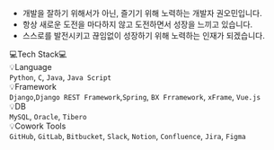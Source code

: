 - 개발을 잘하기 위해서가 아닌, 즐기기 위해 노력하는 개발자 권오민입니다.
- 항상 새로운 도전을 마다하지 않고 도전하면서 성장을 느끼고 있습니다.
- 스스로를 발전시키고 끊임없이 성장하기 위해 노력하는 인재가 되겠습니다.

💻Tech Stack💻  
💡Language  
`Python`, `C`, `Java`, `Java Script`   
💡Framework  
`Django`,`Django REST Framework`,`Spring`, `BX Frramework`, `xFrame`, `Vue.js`  
💡DB  
`MySQL`, `Oracle`, `Tibero`   
💡Cowork Tools  
`GitHub`, `GitLab`, `Bitbucket`, `Slack`, `Notion`, `Confluence`, `Jira`, `Figma`
